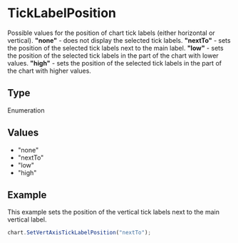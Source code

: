 # TickLabelPosition

Possible values for the position of chart tick labels (either horizontal or vertical).
**"none"** - does not display the selected tick labels.
**"nextTo"** - sets the position of the selected tick labels next to the main label.
**"low"** - sets the position of the selected tick labels in the part of the chart with lower values.
**"high"** - sets the position of the selected tick labels in the part of the chart with higher values.

## Type

Enumeration

## Values

- "none"
- "nextTo"
- "low"
- "high"


## Example

This example sets the position of the vertical tick labels next to the main vertical label.

```javascript editor-xlsx
chart.SetVertAxisTickLabelPosition("nextTo");
```
